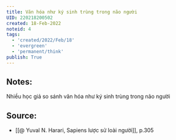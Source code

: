 ```yaml
---
title: Văn hóa như ký sinh trùng trong não người
UID: 220218200502
created: 18-Feb-2022
noteid: 4
tags:
  - 'created/2022/Feb/18'
  - 'evergreen'
  - 'permanent/think'
publish: True
---
```

## Notes:
Nhiều học giả so sánh văn hóa như ký sinh trùng trong não người

## Source:
- [[@ Yuval N. Harari, Sapiens lược sử loài người]], p.305


